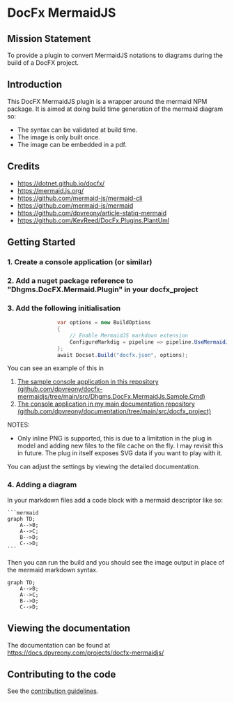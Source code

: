 # DocFx MermaidJS

## Mission Statement

To provide a plugin to convert MermaidJS notations to diagrams during the build of a DocFX project.

## Introduction

This DocFX MermaidJS plugin is a wrapper around the mermaid NPM package. It is aimed at doing build time generation of the mermaid diagram so:

* The syntax can be validated at build time.
* The image is only built once.
* The image can be embedded in a pdf.

## Credits

* https://dotnet.github.io/docfx/
* https://mermaid.js.org/
* https://github.com/mermaid-js/mermaid-cli
* https://github.com/mermaid-js/mermaid
* https://github.com/dpvreony/article-statiq-mermaid
* https://github.com/KevReed/DocFx.Plugins.PlantUml

## Getting Started

### 1. Create a console application (or similar)
### 2. Add a nuget package reference to "Dhgms.DocFX.Mermaid.Plugin" in your docfx_project
### 3. Add the following initialisation

```cs
                var options = new BuildOptions
                {
                    // Enable MermaidJS markdown extension
                    ConfigureMarkdig = pipeline => pipeline.UseMermaidJsExtension(new MarkdownContext())
                };
                await Docset.Build("docfx.json", options);
```

You can see an example of this in

1. [The sample console application in this repository (github.com/dpvreony/docfx-mermaidjs/tree/main/src/Dhgms.DocFx.MermaidJs.Sample.Cmd)](https://github.com/dpvreony/docfx-mermaidjs/tree/main/src/Dhgms.DocFx.MermaidJs.Sample.Cmd)
2. [The console application in my main documentation repository (github.com/dpvreony/documentation/tree/main/src/docfx_project)](https://github.com/dpvreony/documentation/tree/main/src/docfx_project)

NOTES:
* Only inline PNG is supported, this is due to a limitation in the plug in model and adding new files to the file cache on the fly. I may revisit this in future. The plug in itself exposes SVG data if you want to play with it.

You can adjust the settings by viewing the detailed documentation.

### 4. Adding a diagram

In your markdown files add a code block with a mermaid descriptor like so:

````
```mermaid
graph TD;
    A-->B;
    A-->C;
    B-->D;
    C-->D;
```
````

Then you can run the build and you should see the image output in place of the mermaid markdown syntax.

```mermaid
graph TD;
    A-->B;
    A-->C;
    B-->D;
    C-->D;
```


## Viewing the documentation

The documentation can be found at https://docs.dpvreony.com/projects/docfx-mermaidjs/

## Contributing to the code

See the [contribution guidelines](CONTRIBUTING.md).
